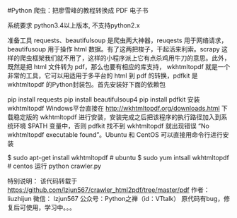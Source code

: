 #Python 爬虫：把廖雪峰的教程转换成 PDF 电子书

系统要求
python3.4以上版本, 不支持python2.x

准备工具
requests、beautifulsoup 是爬虫两大神器，reuqests 用于网络请求，beautifusoup 用于操作 html 数据。有了这两把梭子，干起活来利索。scrapy 这样的爬虫框架我们就不用了，这样的小程序派上它有点杀鸡用牛刀的意思。此外，既然是把 html 文件转为 pdf，那么也要有相应的库支持， wkhtmltopdf 就是一个非常的工具，它可以用适用于多平台的 html 到 pdf 的转换，pdfkit 是 wkhtmltopdf 的Python封装包。首先安装好下面的依赖包

pip install requests
pip install beautifulsoup4
pip install pdfkit
安装 wkhtmltopdf
Windows平台直接在 http://wkhtmltopdf.org/downloads.html 下载稳定版的 wkhtmltopdf 进行安装，安装完成之后把该程序的执行路径加入到系统环境 $PATH 变量中，否则 pdfkit 找不到 wkhtmltopdf 就出现错误 “No wkhtmltopdf executable found”。Ubuntu 和 CentOS 可以直接用命令行进行安装

$ sudo apt-get install wkhtmltopdf  # ubuntu
$ sudo yum intsall wkhtmltopdf      # centos
运行
python crawler.py


特别说明：
该代码转载于   https://github.com/lzjun567/crawler_html2pdf/tree/master/pdf
作者：liuzhijun
微信： lzjun567
公众号：Python之禅（id：VTtalk）
原代码有bug，修复后可使用，学习中。。。
